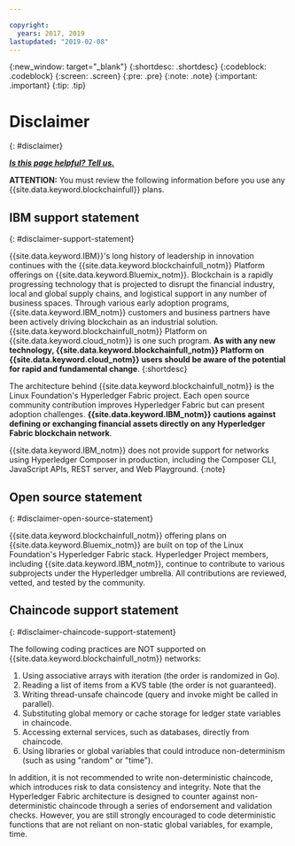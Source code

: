 ```yaml
---

copyright:
  years: 2017, 2019
lastupdated: "2019-02-08"
---
```


{:new_window: target="_blank"}
{:shortdesc: .shortdesc}
{:codeblock: .codeblock}
{:screen: .screen}
{:pre: .pre}
{:note: .note}
{:important: .important}
{:tip: .tip}

# Disclaimer
{: #disclaimer}


***[Is this page helpful? Tell us.](https://www.surveygizmo.com/s3/4501493/IBM-Blockchain-Documentation)***


**ATTENTION:** You must review the following information before you use any {{site.data.keyword.blockchainfull}} plans.

## IBM support statement
{: #disclaimer-support-statement}

{{site.data.keyword.IBM}}'s long history of leadership in innovation continues with the {{site.data.keyword.blockchainfull_notm}} Platform offerings on {{site.data.keyword.Bluemix_notm}}. Blockchain is a rapidly progressing technology that is projected to disrupt the financial industry, local and global supply chains, and logistical support in any number of business spaces. Through various early adoption programs, {{site.data.keyword.IBM_notm}} customers and business partners have been actively driving blockchain as an industrial solution. {{site.data.keyword.blockchainfull_notm}} Platform on {{site.data.keyword.cloud_notm}} is one such program. **As with any new technology, {{site.data.keyword.blockchainfull_notm}} Platform on {{site.data.keyword.cloud_notm}} users should be aware of the potential for rapid and fundamental change**.
{:shortdesc}

The architecture behind {{site.data.keyword.blockchainfull_notm}} is the Linux Foundation's Hyperledger Fabric project. Each open source community contribution improves Hyperledger Fabric but can present adoption challenges. **{{site.data.keyword.IBM_notm}} cautions against defining or exchanging financial assets<!--, or any assets of value,--> directly on any Hyperledger Fabric blockchain network**.

{{site.data.keyword.IBM_notm}} does not provide support for networks using Hyperledger Composer in production, including the Composer CLI, JavaScript APIs, REST server, and Web Playground.
{:note}

## Open source statement
{: #disclaimer-open-source-statement}

{{site.data.keyword.blockchainfull_notm}} offering plans on {{site.data.keyword.Bluemix_notm}} are built on top of the Linux Foundation's Hyperledger Fabric stack. Hyperledger Project members, including {{site.data.keyword.IBM_notm}}, continue to contribute to various subprojects under the Hyperledger umbrella.  All contributions are reviewed, vetted, and tested by the community.

## Chaincode support statement
{: #disclaimer-chaincode-support-statement}

The following coding practices are NOT supported on {{site.data.keyword.blockchainfull_notm}} networks:

1. Using associative arrays with iteration (the order is randomized in Go).
2. Reading a list of items from a KVS table (the order is not guaranteed).
3. Writing thread-unsafe chaincode (query and invoke might be called in parallel).
4. Substituting global memory or cache storage for ledger state variables in chaincode.
5. Accessing external services, such as databases, directly from chaincode.
6. Using libraries or global variables that could introduce non-determinism (such as using "random" or "time").

In addition, it is not recommended to write non-deterministic chaincode, which introduces risk to data consistency and integrity. Note that the Hyperledger Fabric architecture is designed to counter against non-deterministic chaincode through a series of endorsement and validation checks. However, you are still strongly encouraged to code deterministic functions that are not reliant on non-static global variables, for example, time.
